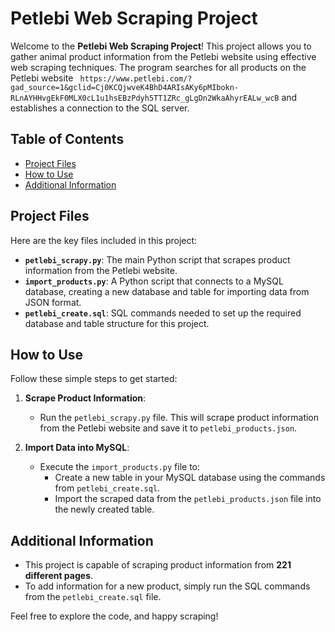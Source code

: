 # Petlebi Web Scraping Project
Welcome to the **Petlebi Web Scraping Project**! This project allows you to gather animal product information from the Petlebi website using effective web scraping techniques. The program searches for all products on the Petlebi website ` https://www.petlebi.com/?gad_source=1&gclid=Cj0KCQjwveK4BhD4ARIsAKy6pMIbokn-RLnAYHHvgEkF0MLX0cL1u1hsEBzPdyh5TT1ZRc_gLgDn2WkaAhyrEALw_wcB` and establishes a connection to the SQL server.
## Table of Contents
- [Project Files](#project-files)
- [How to Use](#how-to-use)
- [Additional Information](#additional-information)

## Project Files
Here are the key files included in this project:
- **`petlebi_scrapy.py`**: The main Python script that scrapes product information from the Petlebi website.
- **`import_products.py`**: A Python script that connects to a MySQL database, creating a new database and table for importing data from JSON format.
- **`petlebi_create.sql`**: SQL commands needed to set up the required database and table structure for this project.

## How to Use
Follow these simple steps to get started:

1. **Scrape Product Information**:
   - Run the `petlebi_scrapy.py` file. This will scrape product information from the Petlebi website and save it to `petlebi_products.json`.

2. **Import Data into MySQL**:
   - Execute the `import_products.py` file to:
     - Create a new table in your MySQL database using the commands from `petlebi_create.sql`.
     - Import the scraped data from the `petlebi_products.json` file into the newly created table.

## Additional Information
- This project is capable of scraping product information from **221 different pages**.
- To add information for a new product, simply run the SQL commands from the `petlebi_create.sql` file.

Feel free to explore the code, and happy scraping!
